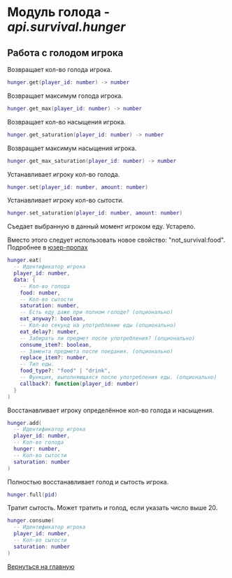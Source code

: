 # Модуль голода - *api.survival.hunger*

## Работа с голодом игрока

Возвращает кол-во голода игрока.

```lua
hunger.get(player_id: number) -> number
```

Возвращает максимум голода игрока.

```lua
hunger.get_max(player_id: number) -> number
```

Возвращает кол-во насыщения игрока.

```lua
hunger.get_saturation(player_id: number) -> number
```

Возвращает максимум насыщения игрока.

```lua
hunger.get_max_saturation(player_id: number) -> number
```

Устанавливает игроку кол-во голода.

```lua
hunger.set(player_id: number, amount: number)
```

Устанавливает игроку кол-во сытости.

```lua
hunger.set_saturation(player_id: number, amount: number)
```

Съедает выбранную в данный момент игроком еду. Устарело.

Вместо этого следует использовать новое свойство: "not_survival:food".
Подробнее в [юзер-пропах](../../user-props.md)

```lua
hunger.eat(
  -- Идентификатор игрока
  player_id: number,
  data: {
    -- Кол-во голода
    food: number,
    -- Кол-во сытости
    saturation: number,
    -- Есть еду даже при полном голоде? (опционально)
    eat_anyway?: boolean,
    -- Кол-во секунд на употребление еды (опционально)
    eat_delay?: number,
    -- Забирать ли предмет после употребления? (опционально)
    consume_item?: boolean,
    -- Замента предмета после поедания. (опционально)
    replace_item?: number,
    -- Тип еды.
    food_type?: "food" | "drink",
    -- Функция, выполняющаяся после употребления еды. (опционально)
    callback?: function(player_id: number)
  }
)
```

Восстанавливает игроку определённое кол-во голода и насыщения.

```lua
hunger.add(
  -- Идентификатор игрока
  player_id: number,
  -- Кол-во голода
  hunger: number,
  -- Кол-во сытости
  saturation: number
)
```

Полностью восстанавливает голод и сытость игрока.

```lua
hunger.full(pid)
```

Тратит сытость.
Может тратить и голод, если указать число выше 20.

```lua
hunger.consume(
  -- Идентификатор игрока
  player_id: number,
  -- Кол-во сытости
  saturation: number
)
```

[Вернуться на главную](../index.md)
